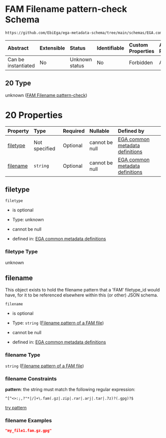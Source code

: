 # FAM Filename pattern-check Schema

```txt
https://github.com/EbiEga/ega-metadata-schema/tree/main/schemas/EGA.common-definitions.json#/definitions/filename-filetype-pattern-check/anyOf/20
```



| Abstract            | Extensible | Status         | Identifiable | Custom Properties | Additional Properties | Access Restrictions | Defined In                                                                                |
| :------------------ | :--------- | :------------- | :----------- | :---------------- | :-------------------- | :------------------ | :---------------------------------------------------------------------------------------- |
| Can be instantiated | No         | Unknown status | No           | Forbidden         | Allowed               | none                | [EGA.common-definitions.json*](../out/EGA.common-definitions.json "open original schema") |

## 20 Type

unknown ([FAM Filename pattern-check](ega-4-definitions-check-filetype-checks-based-on-its-filename-anyof-fam-filename-pattern-check.md))

# 20 Properties

| Property              | Type          | Required | Nullable       | Defined by                                                                                                                                                                                                                                                                                                                                             |
| :-------------------- | :------------ | :------- | :------------- | :----------------------------------------------------------------------------------------------------------------------------------------------------------------------------------------------------------------------------------------------------------------------------------------------------------------------------------------------------- |
| [filetype](#filetype) | Not specified | Optional | cannot be null | [EGA common metadata definitions](ega-4-definitions-check-filetype-checks-based-on-its-filename-anyof-fam-filename-pattern-check-properties-filetype.md "https://github.com/EbiEga/ega-metadata-schema/tree/main/schemas/EGA.common-definitions.json#/definitions/filename-filetype-pattern-check/anyOf/20/properties/filetype")                       |
| [filename](#filename) | `string`      | Optional | cannot be null | [EGA common metadata definitions](ega-4-definitions-check-filetype-checks-based-on-its-filename-anyof-fam-filename-pattern-check-properties-filename-pattern-of-a-fam-file.md "https://github.com/EbiEga/ega-metadata-schema/tree/main/schemas/EGA.common-definitions.json#/definitions/filename-filetype-pattern-check/anyOf/20/properties/filename") |

## filetype



`filetype`

*   is optional

*   Type: unknown

*   cannot be null

*   defined in: [EGA common metadata definitions](ega-4-definitions-check-filetype-checks-based-on-its-filename-anyof-fam-filename-pattern-check-properties-filetype.md "https://github.com/EbiEga/ega-metadata-schema/tree/main/schemas/EGA.common-definitions.json#/definitions/filename-filetype-pattern-check/anyOf/20/properties/filetype")

### filetype Type

unknown

## filename

This object exists to hold the filename pattern that a 'FAM' filetype_id would have, for it to be referenced elsewhere within this (or other) JSON schema.

`filename`

*   is optional

*   Type: `string` ([Filename pattern of a FAM file](ega-4-definitions-check-filetype-checks-based-on-its-filename-anyof-fam-filename-pattern-check-properties-filename-pattern-of-a-fam-file.md))

*   cannot be null

*   defined in: [EGA common metadata definitions](ega-4-definitions-check-filetype-checks-based-on-its-filename-anyof-fam-filename-pattern-check-properties-filename-pattern-of-a-fam-file.md "https://github.com/EbiEga/ega-metadata-schema/tree/main/schemas/EGA.common-definitions.json#/definitions/filename-filetype-pattern-check/anyOf/20/properties/filename")

### filename Type

`string` ([Filename pattern of a FAM file](ega-4-definitions-check-filetype-checks-based-on-its-filename-anyof-fam-filename-pattern-check-properties-filename-pattern-of-a-fam-file.md))

### filename Constraints

**pattern**: the string must match the following regular expression: 

```regexp
^[^<>:;,?"*|/]+\.fam(.gz|.zip|.rar|.arj|.tar|.7z)?(.gpg)?$
```

[try pattern](https://regexr.com/?expression=%5E%5B%5E%3C%3E%3A%3B%2C%3F%22\*%7C%2F%5D%2B%5C.fam\(.gz%7C.zip%7C.rar%7C.arj%7C.tar%7C.7z\)%3F\(.gpg\)%3F%24 "try regular expression with regexr.com")

### filename Examples

```json
"my_file1.fam.gz.gpg"
```
